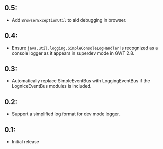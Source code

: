 ## 0.5:

* Add `BrowserExceptionUtil` to aid debugging in browser.

## 0.4:

* Ensure `java.util.logging.SimpleConsoleLogHandler` is recognized as a console logger as it appears
  in superdev mode in GWT 2.8.

## 0.3:

* Automatically replace SimpleEventBus with LoggingEventBus if the LogniceEventBus modules is included.

## 0.2:

* Support a simplified log format for dev mode logger.

## 0.1:

* Initial release
